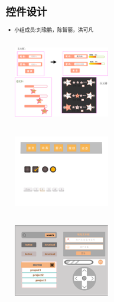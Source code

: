 # 控件设计

* 小组成员:刘瑜鹏，陈智丽，洪可凡

<img src="images/jindu.jpg">

<img src="images/daohang.png">

<img src="images/sousuo.png">

<style>
img{
width:50%;
margin:25px;
}

</style>
